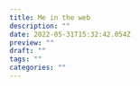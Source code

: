 ```yaml
---
title: Me in the web
description: ""
date: 2022-05-31T15:32:42.054Z
preview: ""
draft: ""
tags: ""
categories: ""
---
```

